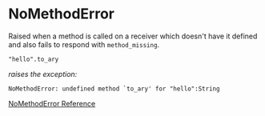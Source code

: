 # NoMethodError

Raised when a method is called on a receiver which doesn't have it defined and
also fails to respond with `method_missing`.

    "hello".to_ary

*raises the exception:*

    NoMethodError: undefined method `to_ary' for "hello":String

[NoMethodError Reference](https://ruby-doc.org/core-2.5.0/NoMethodError.html)
